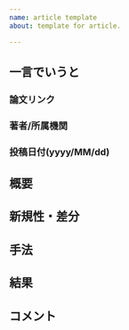 ```yaml
---
name: article template
about: template for article.

---
```


## 一言でいうと


### 論文リンク


### 著者/所属機関


### 投稿日付(yyyy/MM/dd)


## 概要

## 新規性・差分

## 手法

## 結果

## コメント
